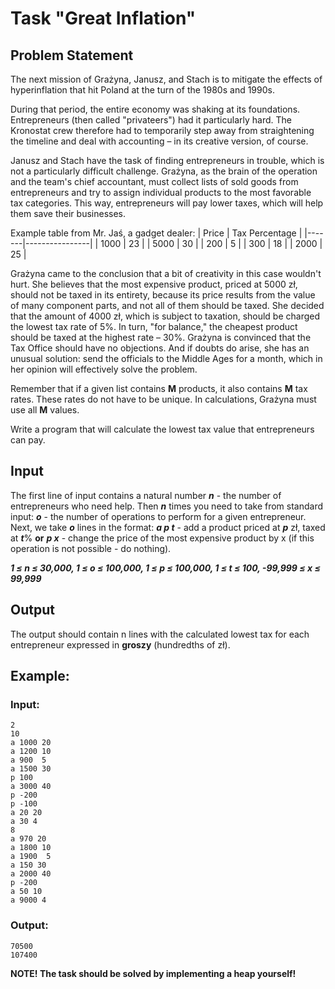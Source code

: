 # Task "Great Inflation"

## Problem Statement

The next mission of Grażyna, Janusz, and Stach is to mitigate the effects of hyperinflation that hit Poland at the turn of the 1980s and 1990s.

During that period, the entire economy was shaking at its foundations. Entrepreneurs (then called "privateers") had it particularly hard. The Kronostat crew therefore had to temporarily step away from straightening the timeline and deal with accounting – in its creative version, of course.

Janusz and Stach have the task of finding entrepreneurs in trouble, which is not a particularly difficult challenge. Grażyna, as the brain of the operation and the team's chief accountant, must collect lists of sold goods from entrepreneurs and try to assign individual products to the most favorable tax categories. This way, entrepreneurs will pay lower taxes, which will help them save their businesses.

Example table from Mr. Jaś, a gadget dealer:
| Price | Tax Percentage |
|-------|----------------|
| 1000  | 23             |
| 5000  | 30             |
| 200   | 5              |
| 300   | 18             |
| 2000  | 25             |

Grażyna came to the conclusion that a bit of creativity in this case wouldn't hurt. She believes that the most expensive product, priced at 5000 zł, should not be taxed in its entirety, because its price results from the value of many component parts, and not all of them should be taxed. She decided that the amount of 4000 zł, which is subject to taxation, should be charged the lowest tax rate of 5%. In turn, "for balance," the cheapest product should be taxed at the highest rate – 30%. Grażyna is convinced that the Tax Office should have no objections. And if doubts do arise, she has an unusual solution: send the officials to the Middle Ages for a month, which in her opinion will effectively solve the problem.

Remember that if a given list contains **M** products, it also contains **M** tax rates. These rates do not have to be unique. In calculations, Grażyna must use all **M** values.

Write a program that will calculate the lowest tax value that entrepreneurs can pay.

## Input
The first line of input contains a natural number ***n*** - the number of entrepreneurs who need help. Then ***n*** times you need to take from standard input: ***o*** - the number of operations to perform for a given entrepreneur. Next, we take ***o*** lines in the format: ***a p t*** - add a product priced at ***p*** zł, taxed at ***t***% **or** ***p x*** - change the price of the most expensive product by x (if this operation is not possible - do nothing).

***1 ≤ n ≤ 30,000, 1 ≤ o ≤ 100,000, 1 ≤ p ≤ 100,000, 1 ≤ t ≤ 100, -99,999 ≤ x ≤ 99,999***

## Output
The output should contain n lines with the calculated lowest tax for each entrepreneur expressed in **groszy** (hundredths of zł).

## Example:
### Input:
```
2
10
a 1000 20
a 1200 10
a 900  5
a 1500 30
p 100
a 3000 40
p -200
p -100
a 20 20
a 30 4
8
a 970 20
a 1800 10
a 1900  5
a 150 30
a 2000 40
p -200
a 50 10
a 9000 4
```

### Output:
```
70500
107400
```

**NOTE! The task should be solved by implementing a heap yourself!**
